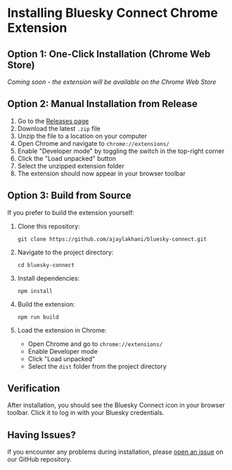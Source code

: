 # Installing Bluesky Connect Chrome Extension

## Option 1: One-Click Installation (Chrome Web Store)
*Coming soon - the extension will be available on the Chrome Web Store*

## Option 2: Manual Installation from Release

1. Go to the [Releases page](https://github.com/ajaylakhani/bluesky-connect/releases)
2. Download the latest `.zip` file 
3. Unzip the file to a location on your computer
4. Open Chrome and navigate to `chrome://extensions/`
5. Enable "Developer mode" by toggling the switch in the top-right corner
6. Click the "Load unpacked" button
7. Select the unzipped extension folder
8. The extension should now appear in your browser toolbar

## Option 3: Build from Source

If you prefer to build the extension yourself:

1. Clone this repository:
   ```
   git clone https://github.com/ajaylakhani/bluesky-connect.git
   ```

2. Navigate to the project directory:
   ```
   cd bluesky-connect
   ```

3. Install dependencies:
   ```
   npm install
   ```

4. Build the extension:
   ```
   npm run build
   ```

5. Load the extension in Chrome:
   - Open Chrome and go to `chrome://extensions/`
   - Enable Developer mode
   - Click "Load unpacked"
   - Select the `dist` folder from the project directory

## Verification

After installation, you should see the Bluesky Connect icon in your browser toolbar. Click it to log in with your Bluesky credentials.

## Having Issues?

If you encounter any problems during installation, please [open an issue](https://github.com/ajaylakhani/bluesky-connect/issues) on our GitHub repository.

